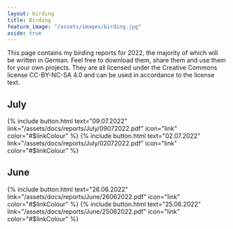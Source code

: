 ```yaml
---
layout: birding
title: Birding
feature_image: "/assets/images/birding.jpg"
aside: true 
---
```


This page contains my birding reports for 2022, the majority of which will be written in German. Feel free to download them, share them and use them for your own projects. They are all licensed under the Creative Commons license CC-BY-NC-SA 4.0 and can be used in accordance to the license text. 

## July
{% include button.html text="09.07.2022" link="/assets/docs/reports/July/09072022.pdf" icon="link" color="#$linkColour" %} {% include button.html text="02.07.2022" link="/assets/docs/reports/July/02072022.pdf" icon="link" color="#$linkColour" %}

## June
{% include button.html text="26.06.2022" link="/assets/docs/reports/June/26062022.pdf" icon="link" color="#$linkColour" %} {% include button.html text="25.06.2022" link="/assets/docs/reports/June/25062022.pdf" icon="link" color="#$linkColour" %}